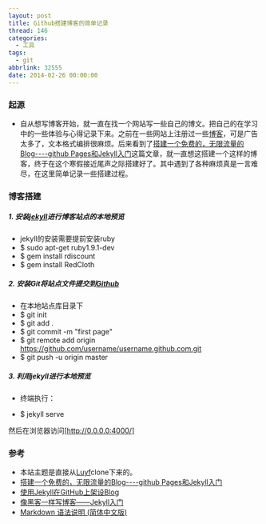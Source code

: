 ```yaml
---
layout: post
title: Github搭建博客的简单记录
thread: 146
categories:
  - 工具
tags:
  - git
abbrlink: 32555
date: 2014-02-26 00:00:00
---
```


### 起源

  * 自从想写博客开始，就一直在找一个网站写一些自己的博文。把自己的在学习中的一些体验与心得记录下来。之前在一些网站上注册过一些[博客](http://blog.csdn.net/sdreamq)，可是广告太多了，文本格式编排很麻烦。后来看到了[搭建一个免费的，无限流量的Blog----github Pages和Jekyll入门](http://www.ruanyifeng.com/blog/2012/08/blogging_with_jekyll.html)这篇文章，就一直想这搭建一个这样的博客，终于在这个寒假接近尾声之际搭建好了。其中遇到了各种麻烦真是一言难尽，在这里简单记录一些搭建过程。

### 博客搭建

##### 1. 安装[jekyll](http://jekyllrb.com/)进行博客站点的本地预览
  * jekyll的安装需要提前安装ruby
  * $ sudo apt-get ruby1.9.1-dev
  *	$ gem install rdiscount
  *	$ gem install RedCloth

<!--more-->
##### 2. 安装Git将站点文件提交到[Github](http://github.com)
  * 在本地站点库目录下
  *	$ git init
  *	$ git add .
  *	$ git commit -m "first page"
  *	$ git remote add origin https://github.com/username/username.github.com.git
  * $ git push -u origin master

##### 3. 利用jekyll进行本地预览
  * 终端执行：

  * $ jekyll serve

  然后在浏览器访问[http://0.0.0.0:4000/]

### 参考
  * 本站主题是直接从[Luyf](https://github.com/december)clone下来的。
  * [搭建一个免费的，无限流量的Blog----github Pages和Jekyll入门](http://www.ruanyifeng.com/blog/2012/08/blogging_with_jekyll.html)
  * [使用Jekyll在GitHub上架设Blog](http://blog.it580.com/%E4%BD%BF%E7%94%A8jekyll%E5%9C%A8github%E4%B8%8A%E6%9E%B6%E8%AE%BEblog/)
  * [像黑客一样写博客——Jekyll入门](http://www.soimort.org/posts/101/)
  * [Markdown 语法说明 (简体中文版) ](http://wowubuntu.com/markdown/)
